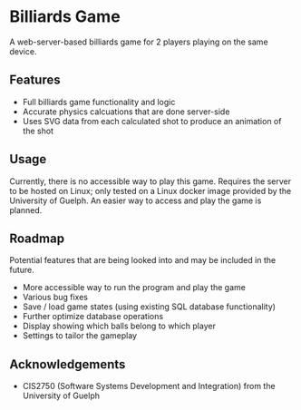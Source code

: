 # Billiards Game
A web-server-based billiards game for 2 players playing on the same device.

## Features
- Full billiards game functionality and logic
- Accurate physics calcuations that are done server-side
- Uses SVG data from each calculated shot to produce an animation of the shot

## Usage
Currently, there is no accessible way to play this game. Requires the server to be hosted on Linux; only tested on a Linux docker image provided by the University of Guelph.
An easier way to access and play the game is planned.

## Roadmap
Potential features that are being looked into and may be included in the future.
- More accessible way to run the program and play the game
- Various bug fixes
- Save / load game states (using existing SQL database functionality)
- Further optimize database operations
- Display showing which balls belong to which player
- Settings to tailor the gameplay

## Acknowledgements
- CIS2750 (Software Systems Development and Integration) from the University of Guelph
